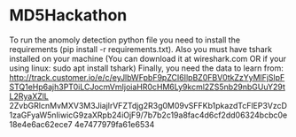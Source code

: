 # MD5Hackathon

To run the anomoly detection python file you need to install the requirements (pip install -r requirements.txt).
Also you must have tshark installed on your machine (You can download it at wireshark.com OR if your using linux: sudo apt install tshark)
Finally, you need the data to learn from: 
http://track.customer.io/e/c/eyJlbWFpbF9pZCI6IlpBZ0FBV0tkZzYyMlFjSlpFSTQ1eHp6ajh3PT0iLCJocmVmIjoiaHR0cHM6Ly9kcml2ZS5nb29nbGUuY29tL2RyaXZlL
2ZvbGRlcnMvMXV3M3JiajlrVFZTdjg2R3g0M09vSFFKb1pkazdTcFlEP3VzcD1zaGFyaW5nIiwicG9zaXRpb24iOjF9/7b7b2c19a8fac4d6cf2dd06324bcbc0e18e4e6ac62ece7
4e7477979fa61e6534
